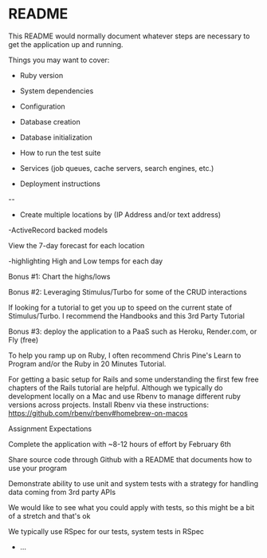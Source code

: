 # README

This README would normally document whatever steps are necessary to get the
application up and running.

Things you may want to cover:

* Ruby version

* System dependencies

* Configuration

* Database creation

* Database initialization

* How to run the test suite

* Services (job queues, cache servers, search engines, etc.)

* Deployment instructions

--

* Create multiple locations by (IP Address and/or text address)

-ActiveRecord backed models

View the 7-day forecast for each location

-highlighting High and Low temps for each day

Bonus #1: Chart the highs/lows

Bonus #2: Leveraging Stimulus/Turbo for some of the CRUD interactions

If looking for a tutorial to get you up to speed on the current state of Stimulus/Turbo. I recommend the Handbooks and this 3rd Party Tutorial

Bonus #3: deploy the application to a PaaS such as Heroku, Render.com, or Fly (free)

To help you ramp up on Ruby, I often recommend Chris Pine's Learn to Program and/or the Ruby in 20 Minutes Tutorial. 



For getting a basic setup for Rails and some understanding the first few free chapters of the Rails tutorial are helpful. Although we typically do development locally on a Mac and use Rbenv to manage different ruby versions across projects. Install Rbenv via these instructions: https://github.com/rbenv/rbenv#homebrew-on-macos



Assignment Expectations

Complete the application with ~8-12 hours of effort by February 6th

Share source code through Github with a README that documents how to use your program

Demonstrate ability to use unit and system tests with a strategy for handling data coming from 3rd party APIs

We would like to see what you could apply with tests, so this might be a bit of a stretch and that's ok

We typically use RSpec for our tests, system tests in RSpec

* ...


